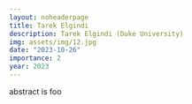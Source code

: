 ```yaml
---
layout: noheaderpage
title: Tarek Elgindi
description: Tarek Elgindi (Duke University)
img: assets/img/12.jpg
date: "2023-10-26"
importance: 2
year: 2023
---
```


abstract is foo
